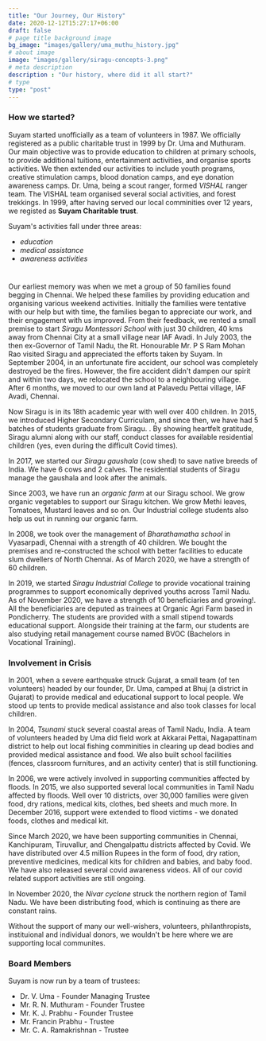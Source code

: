 ```yaml
---
title: "Our Journey, Our History"
date: 2020-12-12T15:27:17+06:00
draft: false
# page title background image
bg_image: "images/gallery/uma_muthu_history.jpg"
# about image
image: "images/gallery/siragu-concepts-3.png"
# meta description
description : "Our history, where did it all start?"
# type
type: "post"
---
```


### How we started?

Suyam started unofficially as a team of volunteers in 1987. We officially 
registered as a public charitable trust in 1999 by Dr. Uma and Muthuram. Our 
main objective was to provide education to children at primary schools, to 
provide additional tuitions, entertainment activities, and organise sports 
activities. We then extended our activities to include youth programs, creative 
stimulation camps, blood donation camps, and eye donation awareness camps.
Dr. Uma, being a scout ranger, formed *VISHAL* ranger team. The VISHAL team organised 
several social activities, and forest trekkings. In 1999, after having served 
our local comminities over 12 years, we registed as **Suyam Charitable trust**.   

Suyam's activities fall under three areas:

 * *education*
 * *medical assistance*
 * *awareness activities*
#
#
#

Our earliest memory was when we met a group of 50 families found begging in 
Chennai. We helped these families by providing education and organising various 
weekend activities. Initially the families were tentative with our help but 
with time, the families began to appreciate our work, and their engagement with 
us improved. From their feedback, we rented a small premise to start *Siragu 
Montessori School* with just 30 children, 40 kms away from Chennai City at a 
small village near IAF Avadi. In July 2003, the then ex-Governor of Tamil Nadu, 
the Rt. Honourable Mr. P S Ram Mohan Rao visited Siragu and appreciated the 
efforts taken by Suyam. In September 2004, in an unfortunate fire accident, our 
school was completely destroyed be the fires. However, the fire accident didn't 
dampen our spirit and within two days, we relocated the school to a 
neighbouring village. After 6 months, we moved to our own land at Palavedu 
Pettai village, IAF Avadi, Chennai.

Now Siragu is in its 18th academic year with well over 400 children. In 2015, 
we introduced Higher Secondary Curriculam, and since then, we have had 5 batches 
of students graduate from Siragu. <link to success story>. By showing 
heartfelt gratitude, Siragu alumni along with our staff, conduct classes for 
available residential children (yes, even during the difficult Covid times).  

In 2017, we started our *Siragu gaushala* (cow shed) to save native breeds of 
India. We have 6 cows and 2 calves. The residential students of Siragu manage the 
gaushala and look after the animals.

Since 2003, we have run an *organic farm* at our Siragu school. We grow organic 
vegetables to support our Siragu kitchen. We grow Methi leaves, Tomatoes, 
Mustard leaves and so on. Our Industrial college students also help us out in 
running our organic farm.

In 2008, we took over the management of *Bharathamatha school* in Vyasarpadi, 
Chennai with a strength of 40 children. We bought the premises and 
re-constructed the school with better facilities to educate slum dwellers of 
North Chennai. As of March 2020, we have a strength of 60 children. 

In 2019, we started *Siragu Industrial College* to provide vocational training 
programmes to support economically deprived youths across Tamil Nadu. As of 
November 2020, we have a strength of 10 beneficiaries and growing!. All the 
beneficiaries are deputed as trainees at Organic Agri Farm based in 
Pondicherry. The students are provided with a small stipend towards educational 
support. Alongside their training at the farm, our students are also studying 
retail management course named BVOC (Bachelors in Vocational Training). 

### Involvement in Crisis

In 2001, when a severe earthquake struck Gujarat, a small team (of ten 
volunteers) headed by our founder, Dr. Uma, camped at Bhuj (a district in 
Gujarat) to provide medical and educational support to local people. We stood 
up tents to provide medical assistance and also took classes for local 
children.

In 2004, *Tsunami* stuck several coastal areas of Tamil Nadu, India. A team of 
volunteers headed by Uma did field work at Akkarai Pettai, Nagapattinam 
district to help out local fishing comminities in clearing up dead bodies and 
provided medical assistance and food. We also built school facilities (fences, 
classroom furnitures, and an activity center) that is still functioning. 

In 2006, we were actively involved in supporting communities affected by 
floods. In 2015, we also supported several local communities in Tamil Nadu 
affected by floods. Well over 10 districts, over 30,000 families were given 
food, dry rations, medical kits, clothes, bed sheets and much more. In December 
2016, support were extended to flood victims - we donated foods, clothes and 
medical kit.

Since March 2020, we have been supporting communities in Chennai, Kanchipuram, 
Tiruvallur, and Chengalpattu districts affected by Covid. We have distributed 
over 4.5 million Rupees in the form of food, dry ration, preventive medicines, 
medical kits for children and babies, and baby food. We have also released 
several covid awareness videos. All of our covid related support activities are 
still ongoing.

In November 2020, the *Nivar cyclone* struck the northern region of Tamil Nadu. 
We have been distributing food, which is continuing as there are constant 
rains. 

Without the support of many our well-wishers, volunteers, philanthropists, 
instituional and individual donors, we wouldn't be here where we are supporting 
local communites.

### Board Members

Suyam is now run by a team of trustees:


* Dr. V. Uma - Founder Managing Trustee
* Mr. R. N. Muthuram - Founder Trustee 
* Mr. K. J. Prabhu - Founder Trustee
* Mr. Francin Prabhu - Trustee
* Mr. C. A. Ramakrishnan - Trustee
